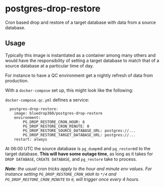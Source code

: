 # postgres-drop-restore

Cron based drop and restore of a target database with data from a source database.

## Usage

Typically this image is instantiated as a container among many others and would have the responsibility of setting a target database to match that of a source database at a particular time of day.

For instance to have a QC environment get a nightly refresh of data from production.

With a `docker-compose` set up, this might look like the following:

`docker-compose.qc.yml` defines a service:

```
  postgres-drop-restore:
    image: bluedrop360/postgres-drop-restore
    environment:
        PG_DROP_RESTORE_CRON_HOUR: 6
        PG_DROP_RESTORE_CRON_MINUTE: 0
        PG_DROP_RESTORE_SOURCE_DATABASE_URL: postgres://...
        PG_DROP_RESTORE_TARGET_DATABASE_URL: postgres://...
    restart: always
```

At 06:00 UTC the source database is `pg_dump`ed and `pg_restor`ed to the target database. **This will have some outage time**, as long as it takes for `DROP DATABASE`, `CREATE DATABASE`, and `pg_restore` take to process.

***Note**: the usual cron tricks apply to the hour and minute env values. For instance setting `PG_DROP_RESTORE_CRON_HOUR` to `*/4` and `PG_DROP_RESTORE_CRON_MINUTE` to `0`, will trigger once every 4 hours.*
